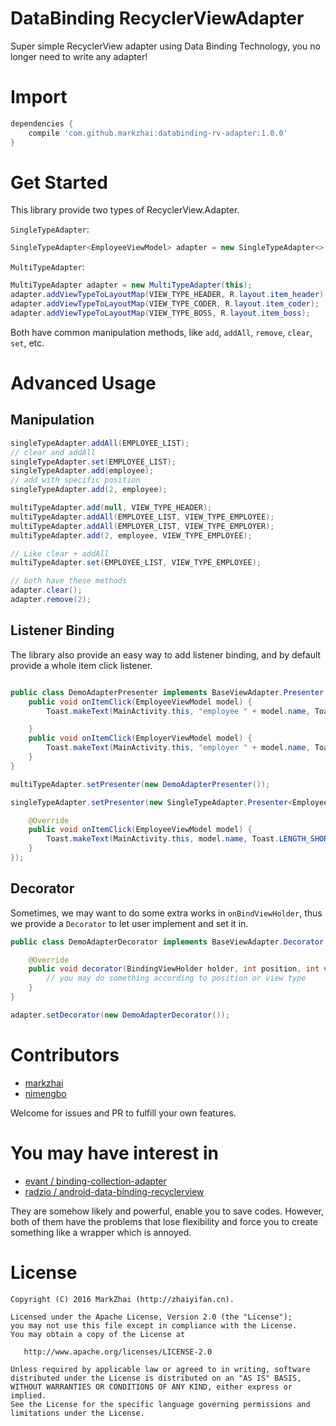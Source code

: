 # DataBinding RecyclerViewAdapter

Super simple RecyclerView adapter using Data Binding Technology, you no longer need to write any adapter!

# Import

```groovy
dependencies {
    compile 'com.github.markzhai:databinding-rv-adapter:1.0.0'
}
```

# Get Started

This library provide two types of RecyclerView.Adapter.

`SingleTypeAdapter`:

```Java
SingleTypeAdapter<EmployeeViewModel> adapter = new SingleTypeAdapter<>(this, R.layout.item_single_type);
```

`MultiTypeAdapter`:

```Java
MultiTypeAdapter adapter = new MultiTypeAdapter(this);
adapter.addViewTypeToLayoutMap(VIEW_TYPE_HEADER, R.layout.item_header);
adapter.addViewTypeToLayoutMap(VIEW_TYPE_CODER, R.layout.item_coder);
adapter.addViewTypeToLayoutMap(VIEW_TYPE_BOSS, R.layout.item_boss);
```

Both have common manipulation methods, like `add`, `addAll`, `remove`, `clear`, `set`, etc.

# Advanced Usage

## Manipulation

```java
singleTypeAdapter.addAll(EMPLOYEE_LIST);
// clear and addAll
singleTypeAdapter.set(EMPLOYEE_LIST);
singleTypeAdapter.add(employee);
// add with specific position
singleTypeAdapter.add(2, employee);

multiTypeAdapter.add(null, VIEW_TYPE_HEADER);
multiTypeAdapter.addAll(EMPLOYEE_LIST, VIEW_TYPE_EMPLOYEE);
multiTypeAdapter.addAll(EMPLOYER_LIST, VIEW_TYPE_EMPLOYER);
multiTypeAdapter.add(2, employee, VIEW_TYPE_EMPLOYEE);

// Like clear + addAll
multiTypeAdapter.set(EMPLOYEE_LIST, VIEW_TYPE_EMPLOYEE);

// both have these methods
adapter.clear();
adapter.remove(2);
```

## Listener Binding

The library also provide an easy way to add listener binding, and by default provide a whole item click listener.

```java

public class DemoAdapterPresenter implements BaseViewAdapter.Presenter {
    public void onItemClick(EmployeeViewModel model) {
        Toast.makeText(MainActivity.this, "employee " + model.name, Toast.LENGTH_SHORT).show();

    }
    public void onItemClick(EmployerViewModel model) {
        Toast.makeText(MainActivity.this, "employer " + model.name, Toast.LENGTH_SHORT).show();
    }
}

multiTypeAdapter.setPresenter(new DemoAdapterPresenter());

singleTypeAdapter.setPresenter(new SingleTypeAdapter.Presenter<EmployeeViewModel>() {

    @Override
    public void onItemClick(EmployeeViewModel model) {
        Toast.makeText(MainActivity.this, model.name, Toast.LENGTH_SHORT).show();
    }
});
```

## Decorator

Sometimes, we may want to do some extra works in `onBindViewHolder`, thus we provide a `Decorator` to let user implement and set it in.

```java
public class DemoAdapterDecorator implements BaseViewAdapter.Decorator {

    @Override
    public void decorator(BindingViewHolder holder, int position, int viewType) {
        // you may do something according to position or view type
    }
}

adapter.setDecorator(new DemoAdapterDecorator());
```

# Contributors

- [markzhai](https://github.com/markzhai)
- [nimengbo](https://github.com/nimengbo)

Welcome for issues and PR to fulfill your own features.

# You may have interest in

- [evant / binding-collection-adapter](https://github.com/evant/binding-collection-adapter)
- [radzio / android-data-binding-recyclerview](https://github.com/radzio/android-data-binding-recyclerview)

They are somehow likely and powerful, enable you to save codes.
However, both of them have the problems that lose flexibility and force you to create something like a wrapper which is annoyed.

# License

    Copyright (C) 2016 MarkZhai (http://zhaiyifan.cn).

    Licensed under the Apache License, Version 2.0 (the "License");
    you may not use this file except in compliance with the License.
    You may obtain a copy of the License at

       http://www.apache.org/licenses/LICENSE-2.0

    Unless required by applicable law or agreed to in writing, software
    distributed under the License is distributed on an "AS IS" BASIS,
    WITHOUT WARRANTIES OR CONDITIONS OF ANY KIND, either express or implied.
    See the License for the specific language governing permissions and
    limitations under the License.